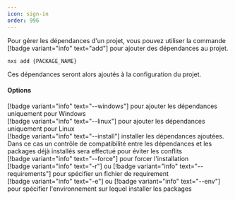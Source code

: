 ```yaml
---
icon: sign-in
order: 996
---
```

Pour gérer les dépendances d'un projet, vous pouvez utiliser la commande [!badge variant="info" text="add"] pour ajouter des dépendances au projet.

```console
nxs add {PACKAGE_NAME}
```

Ces dépendances seront alors  ajoutés à la configuration du projet.
<br>
#### Options

[!badge variant="info" text="--windows"] pour ajouter les dépendances uniquement pour Windows<br>
[!badge variant="info" text="--linux"] pour ajouter les dépendances uniquement pour Linux<br>
[!badge variant="info" text="--install"] installer les dépendances ajoutées. Dans ce cas un contrôle de compatibilité entre les dépendances et les packages déjà installés sera effectué pour éviter les conflits<br>
[!badge variant="info" text="--force"] pour forcer l'installation<br>
[!badge variant="info" text="-r"] ou [!badge variant="info" text="--requirements"] pour spécifier un fichier de requirement<br>
[!badge variant="info" text="-e"] ou [!badge variant="info" text="--env"] pour spécifier l'environnement sur lequel installer les packages<br>